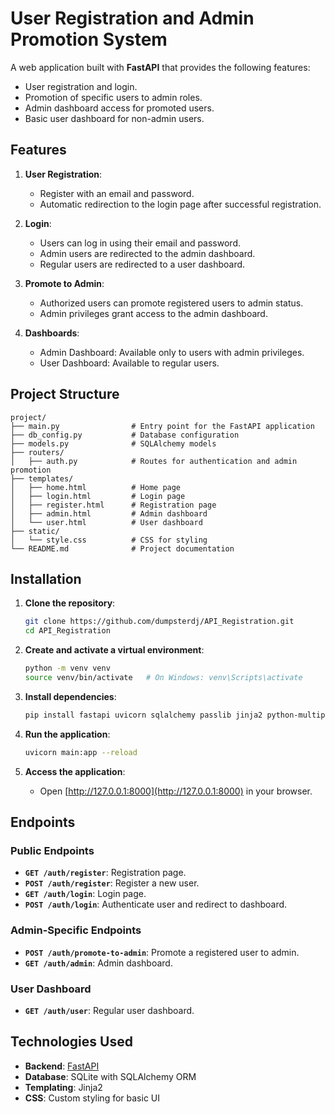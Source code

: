 # **User Registration and Admin Promotion System**

A web application built with **FastAPI** that provides the following features:
- User registration and login.
- Promotion of specific users to admin roles.
- Admin dashboard access for promoted users.
- Basic user dashboard for non-admin users.

## **Features**

1. **User Registration**:
   - Register with an email and password.
   - Automatic redirection to the login page after successful registration.

2. **Login**:
   - Users can log in using their email and password.
   - Admin users are redirected to the admin dashboard.
   - Regular users are redirected to a user dashboard.

3. **Promote to Admin**:
   - Authorized users can promote registered users to admin status.
   - Admin privileges grant access to the admin dashboard.

4. **Dashboards**:
   - Admin Dashboard: Available only to users with admin privileges.
   - User Dashboard: Available to regular users.

## **Project Structure**

```plaintext
project/
├── main.py                # Entry point for the FastAPI application
├── db_config.py           # Database configuration
├── models.py              # SQLAlchemy models
├── routers/
│   ├── auth.py            # Routes for authentication and admin promotion
├── templates/
│   ├── home.html          # Home page
│   ├── login.html         # Login page
│   ├── register.html      # Registration page
│   ├── admin.html         # Admin dashboard
│   └── user.html          # User dashboard
├── static/
│   └── style.css          # CSS for styling
└── README.md              # Project documentation
```

## **Installation**

1. **Clone the repository**:
   ```bash
   git clone https://github.com/dumpsterdj/API_Registration.git
   cd API_Registration
   ```

2. **Create and activate a virtual environment**:
   ```bash
   python -m venv venv
   source venv/bin/activate   # On Windows: venv\Scripts\activate
   ```

3. **Install dependencies**:
   ```bash
   pip install fastapi uvicorn sqlalchemy passlib jinja2 python-multipart
   ```

4. **Run the application**:
   ```bash
   uvicorn main:app --reload
   ```

5. **Access the application**:
   - Open [http://127.0.0.1:8000](http://127.0.0.1:8000) in your browser.

## **Endpoints**

### **Public Endpoints**
- **`GET /auth/register`**: Registration page.
- **`POST /auth/register`**: Register a new user.
- **`GET /auth/login`**: Login page.
- **`POST /auth/login`**: Authenticate user and redirect to dashboard.

### **Admin-Specific Endpoints**
- **`POST /auth/promote-to-admin`**: Promote a registered user to admin.
- **`GET /auth/admin`**: Admin dashboard.

### **User Dashboard**
- **`GET /auth/user`**: Regular user dashboard.

## **Technologies Used**
- **Backend**: [FastAPI](https://fastapi.tiangolo.com/)
- **Database**: SQLite with SQLAlchemy ORM
- **Templating**: Jinja2
- **CSS**: Custom styling for basic UI
